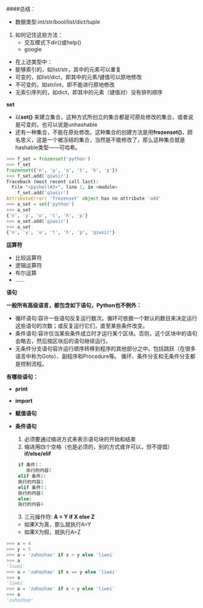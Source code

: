 ####总结：
- 数据类型:int/str/bool/list/dict/tuple
 1. 如何记住这些方法：
    - 交互模式下dir()或help()
    - google
- 在上述类型中：
 - 能够索引的，如list/str，其中的元素可以重复
 - 可变的，如list/dict，即其中的元素/键值可以原地修改
 - 不可变的，如str/int，即不能进行原地修改
 - 无索引序列的，如dict，即其中的元素（键值对）没有排列顺序
 
 **set**
 - 以**set()** 来建立集合，这种方式所创立的集合都是可原处修改的集合，或者说是可变的，也可以说是unhashable
 - 还有一种集合，不能在原处修改。这种集合的创建方法是用**frozenset()**，顾名思义，这是一个被冻结的集合，当然是不能修改了，那么这种集合就是hashable类型——可哈希。
```python
>>> f_set = frozenset('python')
>>> f_set
frozenset({'n', 'y', 'o', 't', 'h', 'p'})
>>> f_set.add('qiwsir')
Traceback (most recent call last):
  File "<pyshell#2>", line 1, in <module>
    f_set.add('qiwsir')
AttributeError: 'frozenset' object has no attribute 'add'
>>> a_set = set('python')
>>> a_set
{'n', 'y', 'o', 't', 'h', 'p'}
>>> a_set.add('qiwsir')
>>> a_set
{'n', 'y', 'o', 't', 'h', 'p', 'qiwsir'}
```
**运算符**
 - 比较运算符
 - 逻辑运算符
 - 布尔运算
 - ......

**语句**

**一般所有高级语言，都包含如下语句，Python也不例外：**

- 循环语句:容许一些语句反复运行数次。循环可依据一个默认的数目来决定运行这些语句的次数；或反复运行它们，直至某些条件改变。
- 条件语句:容许仅当某些条件成立时才运行某个区块。否则，这个区块中的语句会略去，然后按区块后的语句继续运行。
- 无条件分支语句容许运行顺序转移到程序的其他部分之中。包括跳跃（在很多语言中称为Goto）、副程序和Procedure等。
循环、条件分支和无条件分支都是控制流程。

**有哪些语句：**
 - **print**
 - **import**
 - **赋值语句**
 - **条件语句**
   1. 必须要通过缩进方式来表示语句块的开始和结束
   2. 缩进用四个空格（也是必须的，别的方式或许可以，但不提倡）
   **if/else/elif**

   ```python
    if 条件1：
       执行的内容1
    elif 条件2:
    执行的内容2
    elif 条件3：
    执行的内容3
    else:
    执行的内容4
    ```
   3. 三元操作符: **A = Y if X else Z**
     - 如果X为真，那么就执行A=Y
     - 如果X为假，就执行A=Z

```python
>>> x = 4
>>> y = 5
>>> a = 'zahozhao' if x > y else 'liwei'
>>> a
'liwei'
>>> a = 'zahozhao' if x == y else 'liwei'
>>> a
'liwei'
>>> a = 'zahozhao' if x < y else 'liwei'
>>> a
'zahozhao'
```


  

